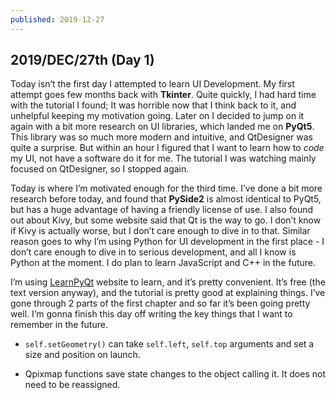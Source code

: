 ```yaml
---
published: 2019-12-27
---
```


## 2019/DEC/27th (Day 1)

Today isn’t the first day I attempted to learn UI Development. My first attempt goes few months back with **Tkinter**. Quite quickly, I had hard time with the tutorial I found; It was horrible now that I think back to it, and unhelpful keeping my motivation going. Later on I decided to jump on it again with a bit more research on UI libraries, which landed me on **PyQt5**. This library was so much more modern and intuitive, and QtDesigner was quite a surprise. But within an hour I figured that I want to learn how to _code_ my UI, not have a software do it for me. The tutorial I was watching mainly focused on QtDesigner, so I stopped again.

Today is where I’m motivated enough for the third time. I’ve done a bit more research before today, and found that **PySide2** is almost identical to PyQt5, but has a huge advantage of having a friendly license of use. I also found out about Kivy, but some website said that Qt is the way to go. I don’t know if Kivy is actually worse, but I don’t care enough to dive in to that. Similar reason goes to why I’m using Python for UI development in the first place - I don’t care enough to dive in to serious development, and all I know is Python at the moment. I do plan to learn JavaScript and C++ in the future.

I’m using [LearnPyQt](https://www.learnpyqt.com/) website to learn, and it’s pretty convenient. It’s free (the text version anyway), and the tutorial is pretty good at explaining things. I’ve gone through 2 parts of the first chapter and so far it’s been going pretty well. I’m gonna finish this day off writing the key things that I want to remember in the future.

- `self.setGeometry()` can take `self.left`, `self.top` arguments and set a size and position on launch.

- Qpixmap functions save state changes to the object calling it. It does not need to be reassigned.
